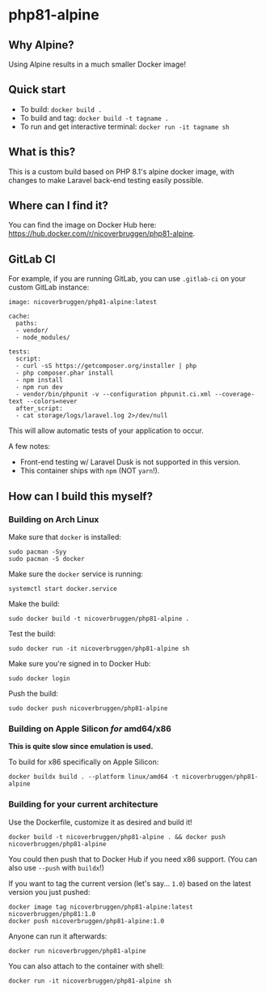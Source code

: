 # php81-alpine

## Why Alpine?

Using Alpine results in a much smaller Docker image!

## Quick start

* To build: `docker build .`
* To build and tag: `docker build -t tagname .`
* To run and get interactive terminal: `docker run -it tagname sh`

## What is this?

This is a custom build based on PHP 8.1's alpine docker image, with changes to make Laravel back-end testing easily possible.

## Where can I find it?

You can find the image on Docker Hub here: https://hub.docker.com/r/nicoverbruggen/php81-alpine.

## GitLab CI

For example, if you are running GitLab, you can use `.gitlab-ci` on your custom GitLab instance:

```
image: nicoverbruggen/php81-alpine:latest

cache:
  paths:
  - vendor/
  - node_modules/

tests:
  script:
  - curl -sS https://getcomposer.org/installer | php
  - php composer.phar install
  - npm install
  - npm run dev
  - vendor/bin/phpunit -v --configuration phpunit.ci.xml --coverage-text --colors=never
  after_script:
  - cat storage/logs/laravel.log 2>/dev/null
```

This will allow automatic tests of your application to occur.

A few notes:

- Front-end testing w/ Laravel Dusk is not supported in this version.
- This container ships with `npm` (NOT `yarn`!).

## How can I build this myself?

### Building on Arch Linux

Make sure that `docker` is installed:

    sudo pacman -Syy
    sudo pacman -S docker

Make sure the `docker` service is running:

    systemctl start docker.service

Make the build:

    sudo docker build -t nicoverbruggen/php81-alpine .

Test the build:

    sudo docker run -it nicoverbruggen/php81-alpine sh

Make sure you're signed in to Docker Hub:

    sudo docker login

Push the build:

    sudo docker push nicoverbruggen/php81-alpine

### Building on Apple Silicon *for* amd64/x86

**This is quite slow since emulation is used.**

To build for x86 specifically on Apple Silicon: 

    docker buildx build . --platform linux/amd64 -t nicoverbruggen/php81-alpine

### Building for your current architecture

Use the Dockerfile, customize it as desired and build it!

    docker build -t nicoverbruggen/php81-alpine . && docker push nicoverbruggen/php81-alpine
  
You could then push that to Docker Hub if you need x86 support. (You can also use `--push` with `buildx`!)

If you want to tag the current version (let's say... `1.0`) based on the latest version you just pushed:

    docker image tag nicoverbruggen/php81-alpine:latest nicoverbruggen/php81:1.0
    docker push nicoverbruggen/php81-alpine:1.0

Anyone can run it afterwards:

    docker run nicoverbruggen/php81-alpine

You can also attach to the container with shell:

    docker run -it nicoverbruggen/php81-alpine sh
